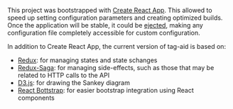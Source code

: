 This project was bootstrapped with [Create React App](https://github.com/facebookincubator/create-react-app). This allowed to speed up setting configuration parameters and creating optimized builds. Once the application will be stable, it could be [ejected](https://github.com/facebookincubator/create-react-app#converting-to-a-custom-setup), making any configuration file  completely accessible for custom configuration.

In addition to Create React App, the current version of tag-aid is based on:

* [Redux](https://github.com/reactjs/redux): for managing states and state schanges
* [Redux-Saga](https://github.com/redux-saga/redux-saga): for managing side-effects, such as those that may be related to HTTP calls to the API
* [D3.js](https://d3js.org/): for drawing the Sankey diagram
* [React Bottstrap](https://react-bootstrap.github.io/): for easier bootstrap integration using React components
